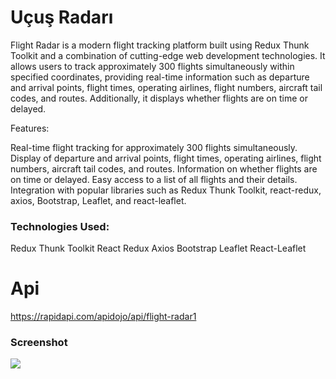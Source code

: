 <h1>Uçuş Radarı</h1>

Flight Radar is a modern flight tracking platform built using Redux Thunk Toolkit and a combination of cutting-edge web development technologies. It allows users to track approximately 300 flights simultaneously within specified coordinates, providing real-time information such as departure and arrival points, flight times, operating airlines, flight numbers, aircraft tail codes, and routes. Additionally, it displays whether flights are on time or delayed.

Features:

Real-time flight tracking for approximately 300 flights simultaneously.
Display of departure and arrival points, flight times, operating airlines, flight numbers, aircraft tail codes, and routes.
Information on whether flights are on time or delayed.
Easy access to a list of all flights and their details.
Integration with popular libraries such as Redux Thunk Toolkit, react-redux, axios, Bootstrap, Leaflet, and react-leaflet.

<h3>Technologies Used:</h3>

Redux Thunk Toolkit
React
Redux
Axios
Bootstrap
Leaflet
React-Leaflet

# Api

https://rapidapi.com/apidojo/api/flight-radar1

<h3>Screenshot</h3>

![](ucus.gif)
